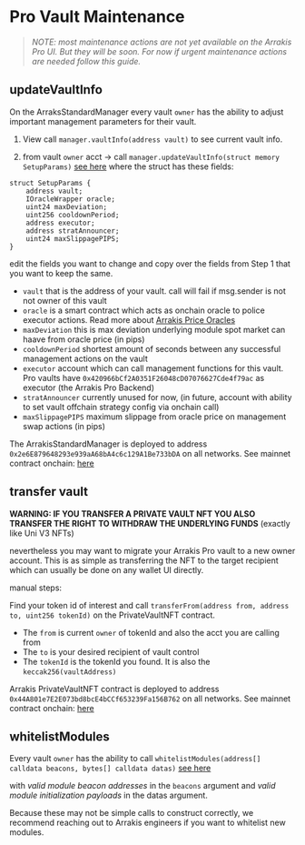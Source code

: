 # Pro Vault Maintenance

> _NOTE: most maintenance actions are not yet available on the Arrakis Pro UI. But they will be soon. For now if urgent maintenance actions are needed follow this guide._


## updateVaultInfo

On the ArraksStandardManager every vault `owner` has the ability to adjust important management parameters for their vault.

1. View call `manager.vaultInfo(address vault)` to see current vault info.

2. from vault `owner` acct -> call `manager.updateVaultInfo(struct memory SetupParams)` [see here](../../text/arrakisModular/technicalReference/metaVaults/core/contract.ArrakisStandardManager.md#updatevaultinfo) where the struct has these fields:

```solidity
struct SetupParams {
    address vault;
    IOracleWrapper oracle;
    uint24 maxDeviation;
    uint256 cooldownPeriod;
    address executor;
    address stratAnnouncer;
    uint24 maxSlippagePIPS;
}
```

edit the fields you want to change and copy over the fields from Step 1 that you want to keep the same.

- `vault` that is the address of your vault. call will fail if msg.sender is not not owner of this vault
- `oracle` is a smart contract which acts as onchain oracle to police executor actions. Read more about [Arrakis Price Oracles](../../text/arrakisModular/priceOracles.md)
- `maxDeviation` this is max deviation underlying module spot market can haave from oracle price (in pips)
- `cooldownPeriod` shortest amount of seconds between any successful management actions on the vault
- `executor` account which can call management functions for this vault. Pro vaults have `0x420966bCf2A0351F26048cD07076627Cde4f79ac` as executor (the Arrakis Pro Backend)
- `stratAnnouncer` currently unused for now, (in future, account with ability to set vault offchain strategy config via onchain call)
- `maxSlippagePIPS` maximum slippage from oracle price on management swap actions (in pips)

The ArrakisStandardManager is deployed to address `0x2e6E879648293e939aA68bA4c6c129A1Be733bDA` on all networks. See mainnet contract onchain: [here](https://etherscan.io/address/0x2e6E879648293e939aA68bA4c6c129A1Be733bDA#readProxyContract)

## transfer vault

<div class="warning">
<b>WARNING: IF YOU TRANSFER A PRIVATE VAULT NFT YOU ALSO TRANSFER THE RIGHT TO WITHDRAW THE UNDERLYING FUNDS</b> (exactly like Uni V3 NFTs)
</div>

nevertheless you may want to migrate your Arrakis Pro vault to a new owner account. This is as simple as transferring the NFT to the target recipient which can usually be done on any wallet UI directly.

manual steps:

Find your token id of interest and call `transferFrom(address from, address to, uint256 tokenId)` on the PrivateVaultNFT contract. 

- The `from` is current `owner` of tokenId and also the acct you are calling from
- The `to` is your desired recipient of vault control
- The `tokenId` is the tokenId you found. It is also the `keccak256(vaultAddress)`

Arrakis PrivateVaultNFT contract is deployed to address `0x44A801e7E2E073bd8bcE4bCCf653239Fa156B762` on all networks. See mainnet contract onchain: [here](https://etherscan.io/address/0x44A801e7E2E073bd8bcE4bCCf653239Fa156B762#code)

## whitelistModules

Every vault `owner` has the ability to call `whitelistModules(address[] calldata beacons, bytes[] calldata datas)` [see here](../../../text/arrakisModular/technicalReference/metaVaults/core/abstract.ArrakisMetaVault.html#whitelistmodules)

with _valid module beacon addresses_ in the `beacons` argument and _valid module initialization payloads_ in the datas argument. 

Because these may not be simple calls to construct correctly, we recommend reaching out to Arrakis engineers if you want to whitelist new modules.